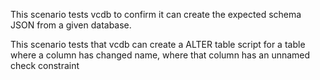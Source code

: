 This scenario tests vcdb to confirm it can create the expected schema JSON from a given database.

This scenario tests that vcdb can create a ALTER table script for a table where a column has changed name, where that column has an unnamed check constraint